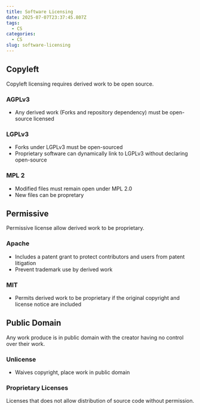 ```yaml
---
title: Software Licensing
date: 2025-07-07T23:37:45.807Z
tags:
  - CS
categories:
  - CS
slug: software-licensing
---
```


## Copyleft

Copyleft licensing requires derived work to be open source.

### AGPLv3

- Any derived work (Forks and repository dependency) must be open-source licensed

### LGPLv3

- Forks under LGPLv3 must be open-sourced
- Proprietary software can dynamically link to LGPLv3 without declaring open-source

### MPL 2

- Modified files must remain open under MPL 2.0
- New files can be propretary

## Permissive

Permissive license allow derived work to be proprietary.

### Apache

- Includes a patent grant to protect contributors and users from patent litigation
- Prevent trademark use by derived work

### MIT

- Permits derived work to be proprietary if the original copyright and license notice are included

## Public Domain

Any work produce is in public domain with the creator having no control over their work.

### Unlicense

- Waives copyright, place work in public domain

### Proprietary Licenses

Licenses that does not allow distribution of source code without permission.
